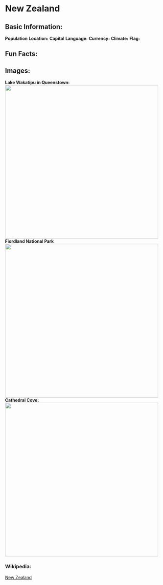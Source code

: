# New Zealand
## Basic Information:

**Population**
**Location:**
**Capital**
**Language:** 
**Currency:**
**Climate:**
**Flag:**
## Fun Facts:

## Images:

**Lake Wakatipu in Queenstown:**
<img src= "https://www.zicasso.com/static/1613b7fe4e02309dcd902b3f19405262/52794/1613b7fe4e02309dcd902b3f19405262.webp" Width = "500">
**Fiordland National Park**
<img src= "https://res.cloudinary.com/zicasso/image/fetch/c_fill,f_auto,g_auto,h_576,q_auto,w_865/https://images.zicasso.com/2e56acb6ab63a2f928e7b0b1f9334809.jpg" Width = "500">
**Cathedral Cove:**
<img src= "https://www.travelandleisure.com/thmb/CcJ7OSaaC9E-ThtIqWbonu5KJ2U=/750x0/filters:no_upscale():max_bytes(150000):strip_icc():format(webp)/cathedral-cove-new-zealand-NZBEACHES0419_0-941ef4624dc148f096a7cbb841957934.jpg" Width = "500">

### Wikipedia:
[New Zealand](https://en.wikipedia.org/wiki/New_Zealand)